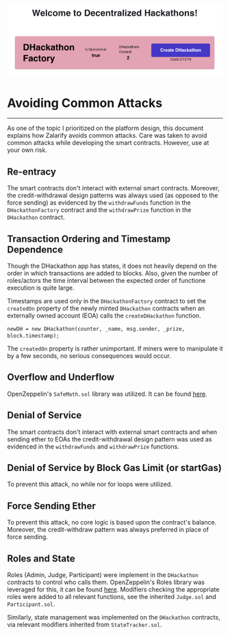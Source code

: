 ![diagram](./images/horizontal_logo.png)

# Avoiding Common Attacks
---

As one of the topic I prioritized on the platform design, this document explains how Zalarify avoids common attacks.
Care was taken to avoid common attacks while developing the smart contracts. However, use at your own risk.

## Re-entracy

The smart contracts don't interact with external smart contracts. Moreover, the credit-withdrawal design patterns was always used (as opposed to the force sending) as evidenced by the `withdrawFunds` function in the `DHackathonFactory` contract and the `withdrawPrize` function in the `DHackathon` contract.

## Transaction Ordering and Timestamp Dependence

Though the DHackathon app has states, it does not heavily depend on the order in which transactions are added to blocks. Also, given the number of roles/actors the time interval between the expected order of functione execution is quite large. 

Timestamps are used only in the `DHackathonFactory` contract to set the `createdOn` property of the newly minted `DHackathon` contracts when an externally owned account (EOA) calls the `createDHackathon` function. 
```
newDH = new DHackathon(counter, _name, msg.sender, _prize, block.timestamp);
```
The `createdOn` property is rather unimportant. If miners were to manipulate it by a few seconds, no serious consequences would occur.

## Overflow and Underflow

OpenZeppelin's ```SafeMath.sol``` library was utilized. It can be found [here](https://github.com/OpenZeppelin/openzeppelin-contracts/blob/master/contracts/math/SafeMath.sol).

## Denial of Service

The smart contracts don't interact with external smart contracts and when sending ether to EOAs the credit-withdrawal design pattern was used as evidenced in the
`withdrawFunds` and `withdrawPrize` functions.

## Denial of Service by Block Gas Limit (or startGas)

To prevent this attack, no while nor for loops were utilized.

## Force Sending Ether

To prevent this attack, no core logic is based upon the contract's balance. Moreover, the credit-withdraw pattern was always preferred in place of force sending.

## Roles and State

Roles (Admin, Judge, Participant) were implement in the `DHackathon` contracts to control who calls them. OpenZeppelin's Roles library was leveraged for this, it can be found [here](https://github.com/OpenZeppelin/openzeppelin-contracts/blob/master/contracts/access/Roles.sol). Modifiers checking the appropriate roles were added to all relevant functions, see the inherited `Judge.sol` and `Participant.sol`.

Similarly, state management was implemented on the `DHackathon` contracts, via relevant modifiers inherited from `StateTracker.sol`.

